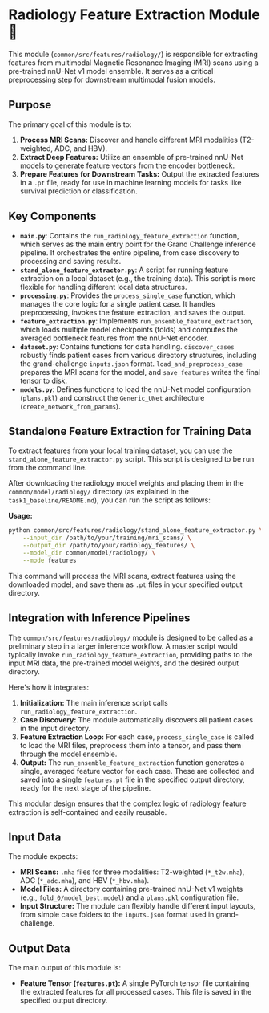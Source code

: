 # Radiology Feature Extraction Module 🧠

This module (`common/src/features/radiology/`) is responsible for extracting features from multimodal Magnetic Resonance Imaging (MRI) scans using a pre-trained nnU-Net v1 model ensemble. It serves as a critical preprocessing step for downstream multimodal fusion models.

## Purpose

The primary goal of this module is to:
1.  **Process MRI Scans:** Discover and handle different MRI modalities (T2-weighted, ADC, and HBV).
2.  **Extract Deep Features:** Utilize an ensemble of pre-trained nnU-Net models to generate feature vectors from the encoder bottleneck.
3.  **Prepare Features for Downstream Tasks:** Output the extracted features in a `.pt` file, ready for use in machine learning models for tasks like survival prediction or classification.

## Key Components

-   **`main.py`**: Contains the `run_radiology_feature_extraction` function, which serves as the main entry point for the Grand Challenge inference pipeline. It orchestrates the entire pipeline, from case discovery to processing and saving results.
-   **`stand_alone_feature_extractor.py`**: A script for running feature extraction on a local dataset (e.g., the training data). This script is more flexible for handling different local data structures.
-   **`processing.py`**: Provides the `process_single_case` function, which manages the core logic for a single patient case. It handles preprocessing, invokes the feature extraction, and saves the output.
-   **`feature_extraction.py`**: Implements `run_ensemble_feature_extraction`, which loads multiple model checkpoints (folds) and computes the averaged bottleneck features from the nnU-Net encoder.
-   **`dataset.py`**: Contains functions for data handling. `discover_cases` robustly finds patient cases from various directory structures, including the grand-challenge `inputs.json` format. `load_and_preprocess_case` prepares the MRI scans for the model, and `save_features` writes the final tensor to disk.
-   **`models.py`**: Defines functions to load the nnU-Net model configuration (`plans.pkl`) and construct the `Generic_UNet` architecture (`create_network_from_params`).

## Standalone Feature Extraction for Training Data

To extract features from your local training dataset, you can use the `stand_alone_feature_extractor.py` script. This script is designed to be run from the command line.

After downloading the radiology model weights and placing them in the `common/model/radiology/` directory (as explained in the `task1_baseline/README.md`), you can run the script as follows:

**Usage:**

```bash
python common/src/features/radiology/stand_alone_feature_extractor.py \
    --input_dir /path/to/your/training/mri_scans/ \
    --output_dir /path/to/your/radiology_features/ \
    --model_dir common/model/radiology/ \
    --mode features
```

This command will process the MRI scans, extract features using the downloaded model, and save them as `.pt` files in your specified output directory.

## Integration with Inference Pipelines

The `common/src/features/radiology/` module is designed to be called as a preliminary step in a larger inference workflow. A master script would typically invoke `run_radiology_feature_extraction`, providing paths to the input MRI data, the pre-trained model weights, and the desired output directory.

Here's how it integrates:

1.  **Initialization:** The main inference script calls `run_radiology_feature_extraction`.
2.  **Case Discovery:** The module automatically discovers all patient cases in the input directory.
3.  **Feature Extraction Loop:** For each case, `process_single_case` is called to load the MRI files, preprocess them into a tensor, and pass them through the model ensemble.
4.  **Output:** The `run_ensemble_feature_extraction` function generates a single, averaged feature vector for each case. These are collected and saved into a single `features.pt` file in the specified output directory, ready for the next stage of the pipeline.

This modular design ensures that the complex logic of radiology feature extraction is self-contained and easily reusable.

## Input Data

The module expects:
-   **MRI Scans:** `.mha` files for three modalities: T2-weighted (`*_t2w.mha`), ADC (`*_adc.mha`), and HBV (`*_hbv.mha`).
-   **Model Files:** A directory containing pre-trained nnU-Net v1 weights (e.g., `fold_0/model_best.model`) and a `plans.pkl` configuration file.
-   **Input Structure:** The module can flexibly handle different input layouts, from simple case folders to the `inputs.json` format used in grand-challenge.

## Output Data

The main output of this module is:
-   **Feature Tensor (`features.pt`):** A single PyTorch tensor file containing the extracted features for all processed cases. This file is saved in the specified output directory.
